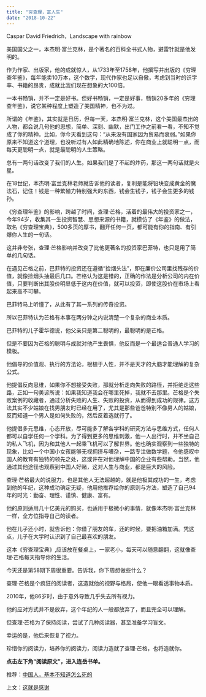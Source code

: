 ```yaml
---
title: "穷查理，富人生"
date: "2018-10-22"
---
```


Caspar David Friedrich，Landscape with rainbow

美国国父之一，本杰明·富兰克林，是个著名的百科全书式人物，避雷针就是他发明的。

作为作家、出版家，他的成就惊人，从1733年至1758年，他撰写并出版的《穷理查年鉴》，每年能卖10万本，这个数字，现代作家也足以自傲，考虑到当时的识字率、书籍的昂贵，成就比我们现在想象的大100倍。

一本书畅销，并不一定是好书。但好书畅销，一定是好事，畅销20多年的《穷理查年鉴》，说它某种程度上塑造了美国精神，也不为过。

所谓的《年鉴》，其实就是日历，但每一天，本杰明·富兰克林，这个美国最杰出的人物，都会说几句他的思想，简单、深刻、幽默，出门工作之前看一看，不知不觉成了你的精神。比如，你今天看到这句：“从来没有国家因为贸易而衰弱。”如果你原来不知道这个道理，也没听过有人如此精确地陈述，你在商业上就聪明一点，而每天更聪明一点，就是最聪明的人生策略。

总有一两句话改变了我们的人生。如果我们是了不起的炸药，那这一两句话就是火星。

在18世纪，本杰明·富兰克林老师就告诉他的读者，复利是能将铅块变成黄金的魔法石，记住！钱是一种繁殖力特别强大的东西，钱会生钱子，钱子会生更多的钱孙。

《穷查理年鉴》的影响，跨越了时间，查理·芒格，活着的最伟大的投资家之一，今年94岁，收集其一生投资智慧、思想来源的书籍，就模仿了《年鉴》的做法，取名《穷查理宝典》，500多页的厚书，翻开任何一页，都可能有你的指南、有引爆你人生的一句话。

这并非夸张，查理·芒格影响并改变了比他更著名的投资家巴菲特，也只是用了简单的几句话。

在遇见芒格之前，巴菲特的投资还在遵循“捡烟头法”，即在廉价公司里找残存的价值，就像捡烟头抽最后几口。芒格认为这是错的，正确的作法是分析公司的内在价值，只要判断出其股价明显低于这内在价值，就可以投资，即使这股价在市场上看起来高不可攀。

巴菲特马上听懂了，从此有了其一系列的传奇投资。

所以巴菲特认为芒格有本事在两分钟之内说清楚一个复杂的商业本质。

巴菲特的儿子霍华德说，他父亲只是第二聪明的，最聪明的是芒格。

但是不要因为芒格的聪明与成就对他产生畏惧，他反而是一个最适合普通人学习的模板。

他倡导的价值观、执行的方法论，根植于人性，并不是天才的大脑才能理解的复杂公式。

他提倡反向思维，如果你不想接受失败，那就分析走向失败的路径，并拒绝走这些路，正如一句美谚所说：如果我知道我会在哪里死掉，我就不去那里。芒格是个失败案例的收藏者，通过分析失败的人生、失败的投资，从而得到成功的规律。这方法其实不少姑娘在找男朋友时已经在用了，尤其是那些爸爸特别不像男人的姑娘，反而知道一个男人是如何失败的，然后反着选就行了。

他提倡多元思维，心态开放，尽可能多了解各学科的研究方法与思维方式，任何人都可以自学任何一个学科。为了得到更多的思维刺激，他一人出行时，并不坐自己的私人飞机，因为和其他人一起乘飞机可以了解世界。他也确实观察到一些独特的现象，比如一个中国小女孩能够无视拥挤与嘈杂，一路专注做数学题，令他感叹中国人的教育有独特的领先之处，这或许在对他理解中国的企业有些帮助。当然，他通过其他途径也观察到中国人好赌，这对人生与商业，都是巨大的风险。

查理·芒格最大的说服力，也是其他人无法超越的，就是他极其成功的一生，考虑到他的年纪，这种成功确定无疑，他用他推荐给你的原则与方法，塑造了自己94年的时光：勤奋、理性、谨慎、健康、富有。

他的原则适用几十亿美元的购买，也适用于极微小的事情，就像本杰明·富兰克林一样，全方位指导自己的读者。

他在儿子还小时，就告诉他：你借了朋友的车，还的时候，要把油箱加满。凭这点，儿子在大学时认识到了自己最喜欢的朋友。

这本《穷查理宝典》,应该放在餐桌上，一家老小，每天可以随意翻翻，这就像查理·芒格每天指导你的生活。

今天还是第58期下周很重要。告诉我，你下周想做些什么？

查理·芒格是个疯狂的阅读者，这造就他的视野与格局，使他一眼看透事物本质。

2010年，他86岁时，由于意外导致几乎失去所有视力。

他的应对方式并不是放弃，这个年纪的人一般都放弃了，而且完全可以理解。

但查理·芒格为了保持阅读，尝试了几种阅读器，甚至准备学习盲文。

幸运的是，他后来恢复了视力。

珍惜你的阅读力，培养你的阅读力，阅读力造就了查理·芒格，也将造就你。

**点击左下角“阅读原文”，进入连岳书单。**

推荐：[中国人，基本不知道怎么死的](http://mp.weixin.qq.com/s?__biz=MjM5NDU0Mjk2MQ==&mid=2651631048&idx=1&sn=f37eafe16984cf4aa844ec1b9bfd08d1&chksm=bd7e29d68a09a0c095a62f348ca1fc251ae9978a53a8a9ceb2055c50c269210d2d015ad14b97&scene=21#wechat_redirect)

上文：[这就是感谢](http://mp.weixin.qq.com/s?__biz=MjM5NDU0Mjk2MQ==&mid=2651631145&idx=1&sn=a10dbc8a4019b1b336a87d47cd3a16cd&chksm=bd7e2a378a09a321a1045fc9326782d34b21d45e8f23e96a62b724748e711679f5461914279d&scene=21#wechat_redirect)
